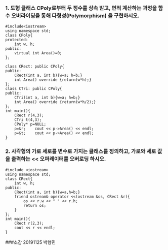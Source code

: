 ### 1. 도형 클래스 CPoly로부터 두 정수를 상속 받고, 면적 계산하는 과정을 함수 오버라이딩을 통해 다형성(Polymorphism) 을 구현하시오. 

~~~
#include<iostream>
using namespace std;
class CPoly{
protected:
    int w, h;
public:
    virtual int Area()=0;
};

class CRect: public CPoly{
public:
    CRect(int a, int b){w=a; h=b;}
    int Area() override {return(w*h);}
};
class CTri: public CPoly{
public:
    CTri(int a, int b){w=a; h=b;}
    int Area() override {return(w*h/2);}
};
int main(){
    CRect r(4,3);
    CTri t(4,3);
    CPoly* p=NULL;
    p=&r;    cout << p->Area() << endl;
    p=&t;    cout << p->Area() << endl;
}
~~~

 

### 2. 사각형의 가로 세로를 변수로 가지는 클래스를 정의하고, 가로와 세로 값을 출력하는 << 오퍼레이터를 오버로딩 하시오.

~~~
#include <iostream>
using namespace std;
class CRect{
	int w, h;
public:
	CRect(int a, int b){w=a,h=b;}
    friend ostream& operator <<(ostream &os, CRect &r){
	  	os << r.w << " " << r.h;
	    return os;
    }
};
int main(){
	CRect r(2,3);
	cout << r << endl;
}
~~~

###소감
20191125 박형민 

